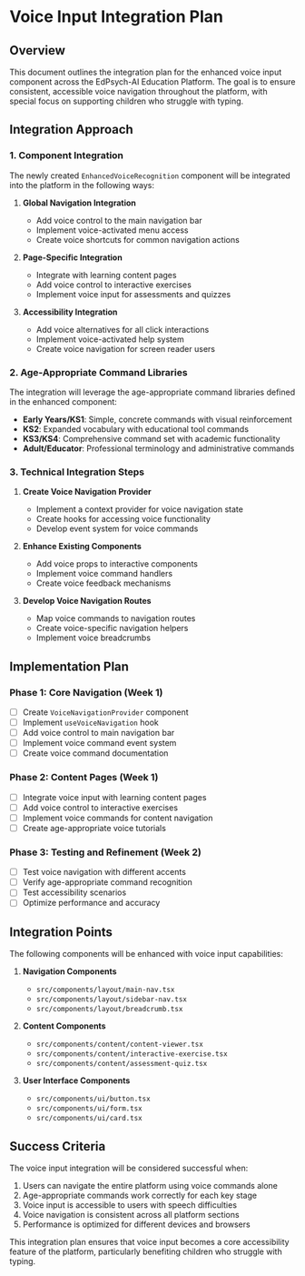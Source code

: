 # Voice Input Integration Plan

## Overview

This document outlines the integration plan for the enhanced voice input component across the EdPsych-AI Education Platform. The goal is to ensure consistent, accessible voice navigation throughout the platform, with special focus on supporting children who struggle with typing.

## Integration Approach

### 1. Component Integration

The newly created `EnhancedVoiceRecognition` component will be integrated into the platform in the following ways:

1. **Global Navigation Integration**
   - Add voice control to the main navigation bar
   - Implement voice-activated menu access
   - Create voice shortcuts for common navigation actions

2. **Page-Specific Integration**
   - Integrate with learning content pages
   - Add voice control to interactive exercises
   - Implement voice input for assessments and quizzes

3. **Accessibility Integration**
   - Add voice alternatives for all click interactions
   - Implement voice-activated help system
   - Create voice navigation for screen reader users

### 2. Age-Appropriate Command Libraries

The integration will leverage the age-appropriate command libraries defined in the enhanced component:

- **Early Years/KS1**: Simple, concrete commands with visual reinforcement
- **KS2**: Expanded vocabulary with educational tool commands
- **KS3/KS4**: Comprehensive command set with academic functionality
- **Adult/Educator**: Professional terminology and administrative commands

### 3. Technical Integration Steps

1. **Create Voice Navigation Provider**
   - Implement a context provider for voice navigation state
   - Create hooks for accessing voice functionality
   - Develop event system for voice commands

2. **Enhance Existing Components**
   - Add voice props to interactive components
   - Implement voice command handlers
   - Create voice feedback mechanisms

3. **Develop Voice Navigation Routes**
   - Map voice commands to navigation routes
   - Create voice-specific navigation helpers
   - Implement voice breadcrumbs

## Implementation Plan

### Phase 1: Core Navigation (Week 1)

- [ ] Create `VoiceNavigationProvider` component
- [ ] Implement `useVoiceNavigation` hook
- [ ] Add voice control to main navigation bar
- [ ] Implement voice command event system
- [ ] Create voice command documentation

### Phase 2: Content Pages (Week 1)

- [ ] Integrate voice input with learning content pages
- [ ] Add voice control to interactive exercises
- [ ] Implement voice commands for content navigation
- [ ] Create age-appropriate voice tutorials

### Phase 3: Testing and Refinement (Week 2)

- [ ] Test voice navigation with different accents
- [ ] Verify age-appropriate command recognition
- [ ] Test accessibility scenarios
- [ ] Optimize performance and accuracy

## Integration Points

The following components will be enhanced with voice input capabilities:

1. **Navigation Components**
   - `src/components/layout/main-nav.tsx`
   - `src/components/layout/sidebar-nav.tsx`
   - `src/components/layout/breadcrumb.tsx`

2. **Content Components**
   - `src/components/content/content-viewer.tsx`
   - `src/components/content/interactive-exercise.tsx`
   - `src/components/content/assessment-quiz.tsx`

3. **User Interface Components**
   - `src/components/ui/button.tsx`
   - `src/components/ui/form.tsx`
   - `src/components/ui/card.tsx`

## Success Criteria

The voice input integration will be considered successful when:

1. Users can navigate the entire platform using voice commands alone
2. Age-appropriate commands work correctly for each key stage
3. Voice input is accessible to users with speech difficulties
4. Voice navigation is consistent across all platform sections
5. Performance is optimized for different devices and browsers

This integration plan ensures that voice input becomes a core accessibility feature of the platform, particularly benefiting children who struggle with typing.
